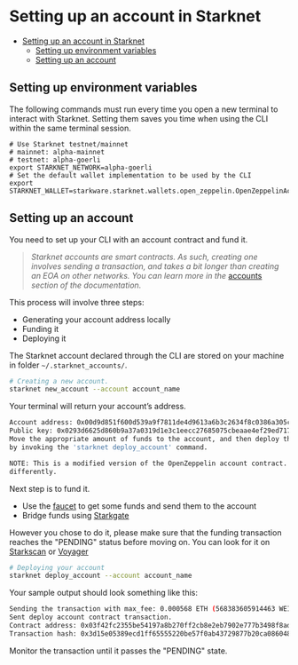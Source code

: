 # Setting up an account in Starknet

- [Setting up an account in Starknet](#setting-up-an-account-in-starknet)
  - [Setting up environment variables](#setting-up-environment-variables)
  - [Setting up an account](#setting-up-an-account)

## Setting up environment variables

The following commands must run every time you open a new terminal to interact with Starknet. Setting them saves you time when using the CLI within the same terminal session.

```
# Use Starknet testnet/mainnet
# mainnet: alpha-mainnet
# testnet: alpha-goerli
export STARKNET_NETWORK=alpha-goerli
# Set the default wallet implementation to be used by the CLI
export STARKNET_WALLET=starkware.starknet.wallets.open_zeppelin.OpenZeppelinAccount
```

## Setting up an account

You need to set up your CLI with an account contract and fund it.

> *Starknet accounts are smart contracts. As such, creating one involves sending a transaction, and takes a bit longer than creating an EOA on other networks. You can learn more in the* [accounts](https://docs.starknet.io/documentation/architecture_and_concepts/Account_Abstraction/introduction/) *section of the documentation.*

This process will involve three steps:

- Generating your account address locally
- Funding it
- Deploying it

The Starknet account declared through the CLI are stored on your machine in folder `~/.starknet_accounts/`.

```Bash
# Creating a new account.
starknet new_account --account account_name
```

Your terminal will return your account’s address.

```Bash
Account address: 0x00d9d851f600d539a9f7811de4d9613a6b3c2634f8c0386a305c03216bd67559
Public key: 0x0293d6625d860b9a37a0319d1e3c1eecc27685075cbeaae4ef29ed717d93c58b
Move the appropriate amount of funds to the account, and then deploy the account
by invoking the 'starknet deploy_account' command.

NOTE: This is a modified version of the OpenZeppelin account contract. The signature is computed
differently.
```

Next step is to fund it.

- Use the [faucet](https://faucet.goerli.starknet.io/) to get some funds and send them to the account
- Bridge funds using [Starkgate](https://goerli.starkgate.starknet.io/)

However you chose to do it, please make sure that the funding transaction reaches the "PENDING" status before moving on. You can look for it on [Starkscan](https://testnet.starkscan.co/) or [Voyager](https://goerli.voyager.online/)

```Bash
# Deploying your account
starknet deploy_account --account account_name
```

Your sample output should look something like this:

```Bash
Sending the transaction with max_fee: 0.000568 ETH (568383605914463 WEI).
Sent deploy account contract transaction.
Contract address: 0x03f42fc2355be54197a8b270ff2cb8e2eb7902e777b3498f8ad58c6c147cce60
Transaction hash: 0x3d15e05389ecd1ff65555220be57f0ab43729877b20ca086048276917ed2838
```

Monitor the transaction until it passes the "PENDING" state.